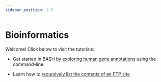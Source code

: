 ```yaml
---
sidebar_position: 2.5
---
```


# Bioinformatics

Welcome! Click below to visit the tutorials:

* Get started in BASH by [exploring human gene annotations](./exploring_gene_annotations_in_bash) using the
  command-line.

* Learn how to [recursively list the contents of an FTP site](./using_ftp)